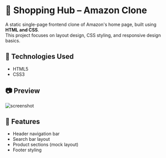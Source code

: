 # 🛒 Shopping Hub – Amazon Clone

A static single-page frontend clone of Amazon's home page, built using **HTML and CSS**.  
This project focuses on layout design, CSS styling, and responsive design basics.

## 🔧 Technologies Used
- HTML5
- CSS3

## 📷 Preview
![screenshot](screenshot.png)

## 📁 Features
- Header navigation bar
- Search bar layout
- Product sections (mock layout)
- Footer styling
